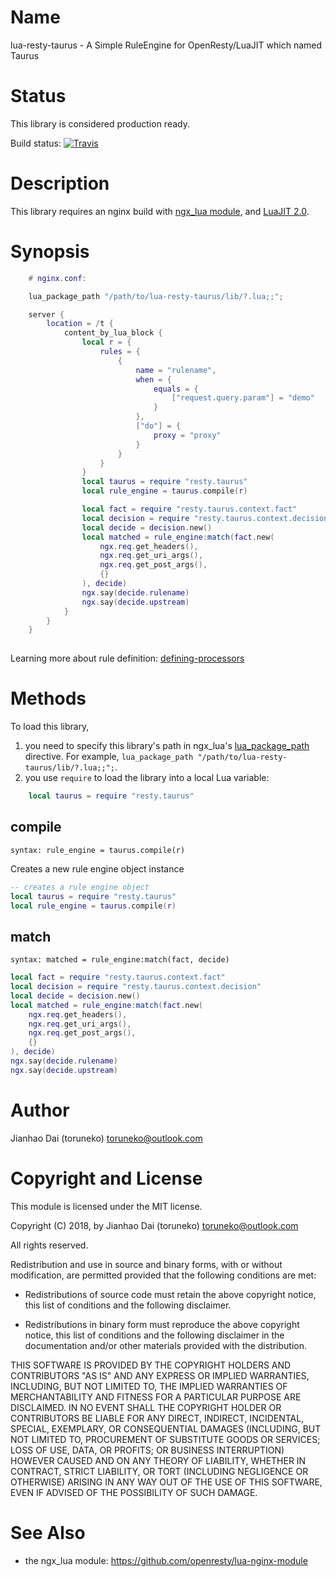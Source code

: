 Name
=============

lua-resty-taurus - A Simple RuleEngine for OpenResty/LuaJIT which named Taurus

Status
======

This library is considered production ready.

Build status: [![Travis](https://travis-ci.org/toruneko/lua-resty-taurus.svg?branch=master)](https://travis-ci.org/toruneko/lua-resty-taurus)

Description
===========

This library requires an nginx build with [ngx_lua module](https://github.com/openresty/lua-nginx-module), and [LuaJIT 2.0](http://luajit.org/luajit.html).

Synopsis
========

```lua
    # nginx.conf:

    lua_package_path "/path/to/lua-resty-taurus/lib/?.lua;;";

    server {
        location = /t {
            content_by_lua_block {
                local r = {
                    rules = {
                        {
                            name = "rulename",
                            when = {
                                equals = {
                                    ["request.query.param"] = "demo"
                                }
                            },
                            ["do"] = {
                                proxy = "proxy"
                            }
                        }
                    }
                }
                local taurus = require "resty.taurus"
                local rule_engine = taurus.compile(r)

                local fact = require "resty.taurus.context.fact"
                local decision = require "resty.taurus.context.decision"
                local decide = decision.new()
                local matched = rule_engine:match(fact.new(
                    ngx.req.get_headers(),
                    ngx.req.get_uri_args(),
                    ngx.req.get_post_args(),
                    {}
                ), decide)
                ngx.say(decide.rulename)
                ngx.say(decide.upstream)
            }
        }
    }
    
```

Learning more about rule definition: [defining-processors](https://www.elastic.co/guide/en/beats/filebeat/current/defining-processors.html)

Methods
=======

To load this library,

1. you need to specify this library's path in ngx_lua's [lua_package_path](https://github.com/openresty/lua-nginx-module#lua_package_path) directive. For example, `lua_package_path "/path/to/lua-resty-taurus/lib/?.lua;;";`.
2. you use `require` to load the library into a local Lua variable:

```lua
    local taurus = require "resty.taurus"
```

compile
---
`syntax: rule_engine = taurus.compile(r)`

Creates a new rule engine object instance


```lua
-- creates a rule engine object
local taurus = require "resty.taurus"
local rule_engine = taurus.compile(r)
```

match
----
`syntax: matched = rule_engine:match(fact, decide)`

```lua
local fact = require "resty.taurus.context.fact"
local decision = require "resty.taurus.context.decision"
local decide = decision.new()
local matched = rule_engine:match(fact.new(
    ngx.req.get_headers(),
    ngx.req.get_uri_args(),
    ngx.req.get_post_args(),
    {}
), decide)
ngx.say(decide.rulename)
ngx.say(decide.upstream)
```

Author
======

Jianhao Dai (toruneko) <toruneko@outlook.com>


Copyright and License
=====================

This module is licensed under the MIT license.

Copyright (C) 2018, by Jianhao Dai (toruneko) <toruneko@outlook.com>

All rights reserved.

Redistribution and use in source and binary forms, with or without modification, are permitted provided that the following conditions are met:

* Redistributions of source code must retain the above copyright notice, this list of conditions and the following disclaimer.

* Redistributions in binary form must reproduce the above copyright notice, this list of conditions and the following disclaimer in the documentation and/or other materials provided with the distribution.

THIS SOFTWARE IS PROVIDED BY THE COPYRIGHT HOLDERS AND CONTRIBUTORS "AS IS" AND ANY EXPRESS OR IMPLIED WARRANTIES, INCLUDING, BUT NOT LIMITED TO, THE IMPLIED WARRANTIES OF MERCHANTABILITY AND FITNESS FOR A PARTICULAR PURPOSE ARE DISCLAIMED. IN NO EVENT SHALL THE COPYRIGHT HOLDER OR CONTRIBUTORS BE LIABLE FOR ANY DIRECT, INDIRECT, INCIDENTAL, SPECIAL, EXEMPLARY, OR CONSEQUENTIAL DAMAGES (INCLUDING, BUT NOT LIMITED TO, PROCUREMENT OF SUBSTITUTE GOODS OR SERVICES; LOSS OF USE, DATA, OR PROFITS; OR BUSINESS INTERRUPTION) HOWEVER CAUSED AND ON ANY THEORY OF LIABILITY, WHETHER IN CONTRACT, STRICT LIABILITY, OR TORT (INCLUDING NEGLIGENCE OR OTHERWISE) ARISING IN ANY WAY OUT OF THE USE OF THIS SOFTWARE, EVEN IF ADVISED OF THE POSSIBILITY OF SUCH DAMAGE.


See Also
========
* the ngx_lua module: https://github.com/openresty/lua-nginx-module